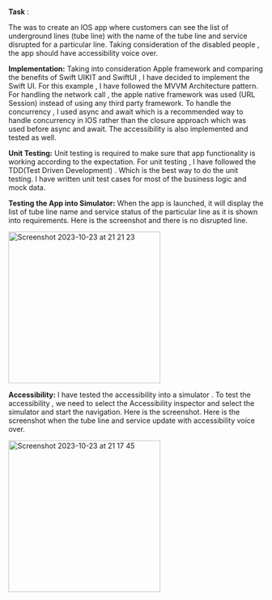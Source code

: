 **Task** : <p> The was to create an IOS app where customers can see the list of underground lines (tube line) with the name of the tube line and service disrupted for a particular line. Taking consideration of the disabled people , the app should have accessibility voice over. </p>

**Implementation:**  Taking into consideration Apple framework and comparing the benefits of Swift UIKIT and SwiftUI , I have decided to implement the Swift UI.  For this example , I have followed the MVVM Architecture pattern. For handling the network call , the apple native framework was used (URL Session) instead of using any third party framework. To handle the concurrency , I used async and await which is a recommended way to handle concurrency in IOS rather than the closure approach which was used before  async and await. The accessibility is also implemented and tested as well. 

**Unit Testing:** Unit testing is required to make sure that app functionality is working according to the expectation. For unit testing , I have followed the TDD(Test Driven Development) . Which is the best way to do the unit testing. I have written unit test cases for most of the business logic and mock data. 

**Testing the App into Simulator:** When the app is launched, it will display the list of tube line name and service status of the particular line as it is shown into requirements. Here is the screenshot  and there is no  disrupted line.

<img width="300" alt="Screenshot 2023-10-23 at 21 21 23" src="https://github.com/MohammadHossanICT/ChallangeDemo/assets/100123501/57df0601-8973-4709-81fc-582bf1e5c3bd">


**Accessibility:** I have tested the accessibility into a simulator . To test the accessibility , we need to  select the Accessibility inspector and select the simulator and start the navigation. Here is the screenshot.  Here is the screenshot when the tube line and service update with accessibility voice over.

<img width="300" alt="Screenshot 2023-10-23 at 21 17 45" src="https://github.com/MohammadHossanICT/ChallangeDemo/assets/100123501/93ea62e5-eade-46d6-8f3b-aeb740c181ca">
